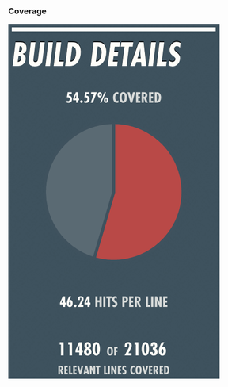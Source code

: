 ### Coverage

![Coverage Status of the repository showing 55% coverage](resources/coverage-status.png)
